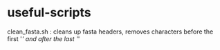 # useful-scripts

clean_fasta.sh : cleans up fasta headers, removes characters before the first '_' and after the last '_'
